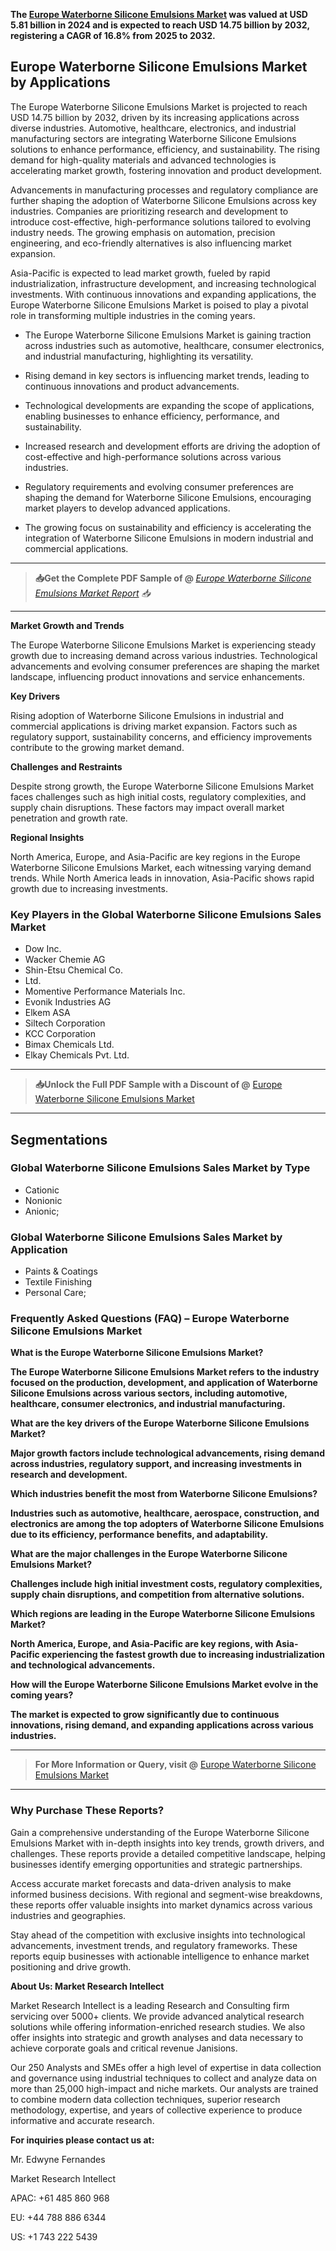 <p><strong>The <a href="https://www.marketresearchintellect.com/download-sample/?rid=990214&amp;utm_source=Pulse-April-Europe&amp;utm_medium=852">Europe Waterborne Silicone Emulsions Market</a> was valued at USD 5.81 billion in 2024 and is expected to reach USD 14.75 billion by 2032, registering a CAGR of 16.8% from 2025 to 2032.</strong></p><h2>Europe Waterborne Silicone Emulsions Market by Applications&nbsp;</h2><p><p>The Europe Waterborne Silicone Emulsions Market is projected to reach USD 14.75 billion by 2032, driven by its increasing applications across diverse industries. Automotive, healthcare, electronics, and industrial manufacturing sectors are integrating Waterborne Silicone Emulsions solutions to enhance performance, efficiency, and sustainability. The rising demand for high-quality materials and advanced technologies is accelerating market growth, fostering innovation and product development.</p><p>Advancements in manufacturing processes and regulatory compliance are further shaping the adoption of Waterborne Silicone Emulsions across key industries. Companies are prioritizing research and development to introduce cost-effective, high-performance solutions tailored to evolving industry needs. The growing emphasis on automation, precision engineering, and eco-friendly alternatives is also influencing market expansion.</p><p>Asia-Pacific is expected to lead market growth, fueled by rapid industrialization, infrastructure development, and increasing technological investments. With continuous innovations and expanding applications, the Europe Waterborne Silicone Emulsions Market is poised to play a pivotal role in transforming multiple industries in the coming years.</p></p><ul><li><p>The Europe Waterborne Silicone Emulsions Market is gaining traction across industries such as automotive, healthcare, consumer electronics, and industrial manufacturing, highlighting its versatility.</p></li><li><p>Rising demand in key sectors is influencing market trends, leading to continuous innovations and product advancements.</p></li><li><p>Technological developments are expanding the scope of applications, enabling businesses to enhance efficiency, performance, and sustainability.</p></li><li><p>Increased research and development efforts are driving the adoption of cost-effective and high-performance solutions across various industries.</p></li><li><p>Regulatory requirements and evolving consumer preferences are shaping the demand for Waterborne Silicone Emulsions, encouraging market players to develop advanced applications.</p></li><li><p>The growing focus on sustainability and efficiency is accelerating the integration of Waterborne Silicone Emulsions in modern industrial and commercial applications.</p></li></ul><hr /><blockquote><p><strong><span class="font-[700]">📥Get the Complete PDF Sample of @ </span></strong><em><span class="font-[700]"><a href="https://www.marketresearchintellect.com/download-sample/?rid=990214&amp;utm_source=Pulse-April-Europe&amp;utm_medium=852" target="_blank" data-tracking-control-name="article-ssr-frontend-pulse_little-text-block" data-tracking-will-navigate="" data-test-link="">Europe Waterborne Silicone Emulsions Market Report</a>&nbsp;📥</span></em></p></blockquote><hr /><p class="" data-start="77" data-end="360"><strong data-start="77" data-end="105">Market Growth and Trends</strong></p><p class="" data-start="77" data-end="360">The Europe Waterborne Silicone Emulsions Market is experiencing steady growth due to increasing demand across various industries. Technological advancements and evolving consumer preferences are shaping the market landscape, influencing product innovations and service enhancements.</p><p class="" data-start="362" data-end="606"><strong data-start="362" data-end="377">Key Drivers</strong></p><p class="" data-start="362" data-end="606">Rising adoption of Waterborne Silicone Emulsions in industrial and commercial applications is driving market expansion. Factors such as regulatory support, sustainability concerns, and efficiency improvements contribute to the growing market demand.</p><p class="" data-start="608" data-end="849"><strong data-start="608" data-end="637">Challenges and Restraints</strong></p><p class="" data-start="608" data-end="849">Despite strong growth, the Europe Waterborne Silicone Emulsions Market faces challenges such as high initial costs, regulatory complexities, and supply chain disruptions. These factors may impact overall market penetration and growth rate.</p><p class="" data-start="851" data-end="1095"><strong data-start="851" data-end="872">Regional Insights</strong></p><p class="" data-start="851" data-end="1095">North America, Europe, and Asia-Pacific are key regions in the Europe Waterborne Silicone Emulsions Market, each witnessing varying demand trends. While North America leads in innovation, Asia-Pacific shows rapid growth due to increasing investments.</p><p><h3>Key Players in the Global Waterborne Silicone Emulsions Sales Market </h3><ul><li>Dow Inc.</li><li>Wacker Chemie AG</li><li>Shin-Etsu Chemical Co.</li><li>Ltd.</li><li>Momentive Performance Materials Inc.</li><li>Evonik Industries AG</li><li>Elkem ASA</li><li>Siltech Corporation</li><li>KCC Corporation</li><li>Bimax Chemicals Ltd.</li><li>Elkay Chemicals Pvt. Ltd.</li></ul></p><hr /><blockquote><p><strong>📥Unlock the Full PDF Sample with a Discount of @</strong> <a href="https://www.marketresearchintellect.com/ask-for-discount/?rid=990214&amp;utm_source=Pulse-April-Europe&amp;utm_medium=852">Europe Waterborne Silicone Emulsions Market</a></p></blockquote><hr /><p><h2>Segmentations</h2><h3>Global Waterborne Silicone Emulsions Sales Market by Type</h3><ul><li>Cationic</li><li>Nonionic</li><li>Anionic;</li></ul><h3>Global Waterborne Silicone Emulsions Sales Market by Application</h3><ul><li>Paints & Coatings</li><li>Textile Finishing</li><li>Personal Care;</li></ul></p><h3><strong>Frequently Asked Questions (FAQ) &ndash; Europe Waterborne Silicone Emulsions Market</strong></h3><p><strong>What is the Europe Waterborne Silicone Emulsions Market?</strong></p><p><strong>The Europe Waterborne Silicone Emulsions Market refers to the industry focused on the production, development, and application of Waterborne Silicone Emulsions across various sectors, including automotive, healthcare, consumer electronics, and industrial manufacturing.</strong></p><p><strong>What are the key drivers of the Europe Waterborne Silicone Emulsions Market?</strong></p><p><strong>Major growth factors include technological advancements, rising demand across industries, regulatory support, and increasing investments in research and development.</strong></p><p><strong>Which industries benefit the most from Waterborne Silicone Emulsions?</strong></p><p><strong>Industries such as automotive, healthcare, aerospace, construction, and electronics are among the top adopters of Waterborne Silicone Emulsions due to its efficiency, performance benefits, and adaptability.</strong></p><p><strong>What are the major challenges in the Europe Waterborne Silicone Emulsions Market?</strong></p><p><strong>Challenges include high initial investment costs, regulatory complexities, supply chain disruptions, and competition from alternative solutions.</strong></p><p><strong>Which regions are leading in the Europe Waterborne Silicone Emulsions Market?</strong></p><p><strong>North America, Europe, and Asia-Pacific are key regions, with Asia-Pacific experiencing the fastest growth due to increasing industrialization and technological advancements.</strong></p><p><strong>How will the Europe Waterborne Silicone Emulsions Market evolve in the coming years?</strong></p><p><strong>The market is expected to grow significantly due to continuous innovations, rising demand, and expanding applications across various industries.</strong></p><hr /><blockquote><p><span class="font-[700]"><strong>For More Information or Query, visit&nbsp;@</strong>&nbsp;</span><span class="font-[700]"><a href="https://www.marketresearchintellect.com/product/global-waterborne-silicone-emulsions-sales-market/?utm_source=Linkedin&utm_medium=852" target="_blank" data-tracking-control-name="article-ssr-frontend-pulse_little-text-block" data-tracking-will-navigate="" data-test-link="">Europe Waterborne Silicone Emulsions Market</a></span></p></blockquote><hr /><h3><strong data-start="0" data-end="31">Why Purchase These Reports?</strong></h3><p class="" data-start="35" data-end="297">Gain a comprehensive understanding of the Europe Waterborne Silicone Emulsions Market with in-depth insights into key trends, growth drivers, and challenges. These reports provide a detailed competitive landscape, helping businesses identify emerging opportunities and strategic partnerships.</p><p class="" data-start="299" data-end="540">Access accurate market forecasts and data-driven analysis to make informed business decisions. With regional and segment-wise breakdowns, these reports offer valuable insights into market dynamics across various industries and geographies.</p><p class="" data-start="542" data-end="784">Stay ahead of the competition with exclusive insights into technological advancements, investment trends, and regulatory frameworks. These reports equip businesses with actionable intelligence to enhance market positioning and drive growth.</p><p><strong><span class="font-[700]">About Us: Market Research Intellect</span></strong></p><p><span class="">Market Research Intellect is a leading Research and Consulting firm servicing over 5000+ clients. We provide advanced analytical research solutions while offering information-enriched research studies.&nbsp;</span>We also offer insights into strategic and growth analyses and data necessary to achieve corporate goals and critical revenue Janisions.</p><p><span class="">Our 250 Analysts and SMEs offer a high level of expertise in data collection and governance using industrial techniques to collect and analyze data on more than 25,000 high-impact and niche markets. Our analysts are trained to combine modern data collection techniques, superior research methodology, expertise, and years of collective experience to produce informative and accurate research.</span></p><p><strong>For inquiries please contact us at:</strong></p><p>Mr. Edwyne Fernandes</p><p>Market Research Intellect</p><p>APAC: +61 485 860 968</p><p>EU: +44 788 886 6344</p><p>US: +1 743 222 5439</p>